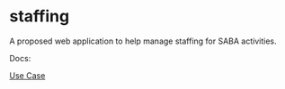 # staffing

A proposed web application to help manage staffing for SABA activities.

Docs:

[Use Case](/docs/use_case.md)
